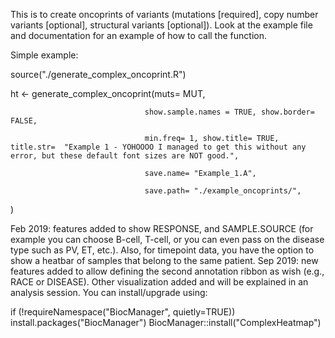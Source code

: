 This is to create oncoprints of variants (mutations [required], copy number variants [optional], structural variants [optional]).
Look at the example file and documentation for an example of how to call the function. 

Simple example: 

source("./generate_complex_oncoprint.R")

ht <-  generate_complex_oncoprint(muts= MUT, 
                                  
                                  show.sample.names = TRUE, show.border= FALSE,
                                  
                                  min.freq= 1, show.title= TRUE, title.str=  "Example 1 - YOHOOOO I managed to get this without any error, but these default font sizes are NOT good.", 
                                  
                                  save.name= "Example_1.A",
                                  
                                  save.path= "./example_oncoprints/", 
)

Feb 2019: features added to show RESPONSE, and SAMPLE.SOURCE (for example you can choose B-cell, T-cell, or you can even pass on the disease type such as PV, ET, etc.). Also, for timepoint data, you have the option to show a heatbar of samples that belong to the same patient. 
Sep 2019: new features added to allow defining the second annotation ribbon as wish (e.g., RACE or DISEASE). Other visualization added and will be explained in an analysis session.
You can install/upgrade using:

if (!requireNamespace("BiocManager", quietly=TRUE))
    install.packages("BiocManager")
BiocManager::install("ComplexHeatmap")
